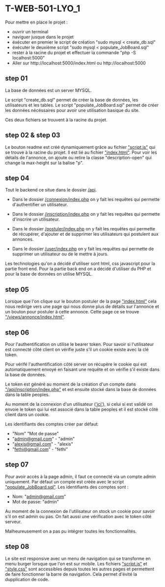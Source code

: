 # T-WEB-501-LYO_1

Pour mettre en place le projet :
 - ouvrir un terminal
 - naviguer jusque dans le projet
 - éxécuter en premier le script de création "sudo mysql < create_db.sql"
 - éxécuter le deuxième script "sudo mysql < populate_JobBoard.sql"
 - rester à la racine du projet et effectuer la commande "php -S localhost:5000"
 - Aller sur http://localhost:5000/index.html ou http://localhost:5000

## step 01 

La base de données est un server MYSQL.

Le script "create_db.sql" permet de créer la base de données, les utilisateurs et les tables.
Le script "populate_JobBoard.sql" permet de créer les données nécéssaires pour avoir une utilisation basique du site.

Ces deux fichiers se trouvent à la racine du projet.

## step 02 & step 03

Le bouton readme est créé dynamiquement grâce au fichier ["script.js"](./script.js) qui se trouve à la racine du projet. Il est lié au fichier ["index.html"](./index.html). Pour voir les détails de l'annonce, on ajoute ou retire la classe "description-open" qui change la max-height sur la balise "p".


## step 04 

Tout le backend ce situe dans le dossier [/api](./api/).
 - Dans le dossier [/connexion/index.php](./api/connexion/index.php) on y fait les requêtes qui permette d'authentifier un utilisateur.

 - Dans le dossier [/inscription/index.php](./api/inscription/index.php) on y fait les requêtes qui permette d'inscrire un utilisateur.

 - Dans le dossier [/postuler/index.php](./api/postuler/index.php) on y fait les requêtes qui permette de récupérer, d'ajouter et de supprimer les utilisateurs qui postulent aux annonces.

 - Dans le dossier [/user/index.php](./api/user/index.php) on y fait les requêtes qui permette de supprimer un utilisateur ou de le mettre à jours.

Les technologies qu'on a décidé d'utiliser sont html, css javascript pour la partie front end.
Pour la partie back end on a décidé d'utiliser du PHP et pour la base de données on utilise MYSQL.

## step 05

Lorsque que l'on clique sur le bouton postuler de la page ["index.html"](./index.html) cela nous redirige vers une page qui nous donne plus de détails sur l'annonce et un bouton pour postuler à cette annonce. Cette page ce se trouve ["/views/annonce/index.html"](./views/annonce/index.html).

## step 06

Pour l'authentification on utilise le bearer token. Pour savoir si l'utilisateur est connecté côté client on vérifie juste s'il un cookie existe avec la clé token.

Pour vérifé l'authentification côté server on récupère le cookie qui est automatiquement envoyé en faisant une requête et on vérifie s'il existe dans la base de données.

Le token est généré au moment de la création d'un compte dans ["/api/inscription/index.php"](./api/inscription/index.php) et est ensuite stocké dans la base de données dans la table peoples.

Au moment de la connexion d'un utilisateur (['ici'](./api/connexion/index.php)), si celui si est validé on envoie le token qui lui est associé dans la table peoples et il est stocké côté client dans un cookie.

Les identifiants des comptes créer par défaut:
 - "Nom" "Mot de passe"
 - "admin@gmail.com" - "admin"
 - "alexis@gmail.com" - "alexis"
 - "fethi@gmail.com" - "fethi"

## step 07 

Pour avoir accès à la page admin, il faut ce connecté via un compte admin uniquement.
Par défaut un compte est créée avec le script ["populate_JobBoard.sql"](./populate_JobBoard.sql). Les identifiants des comptes sont :
 - Nom: "admin@gmail.com" 
 - Mot de passe: "admin"

Au moment de la connexion de l'utilisateur on stock un cookie pour savoir s'il on est admin ou pas.
On fait aussi une vérification avec le token côté serveur.

 Malheureusement on a pas pu intégrer toutes les fonctionnalités.

## step 08 

Le site est responsive avec un menu de navigation qui se transforme en menu burger lorsque que l'on est sur mobile.
Les fichiers ["script.js"](./script.js) et ["style.css"](./style.css) sont accessibles depuis toutes les autres pages et permettent de faire fonctionner la barre de navigation. Cela permet d'évité la dupplication de code.
